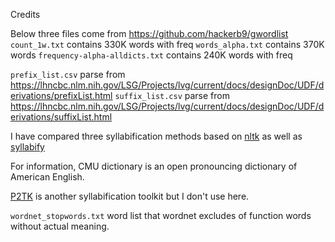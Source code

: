 Credits

Below three files come from https://github.com/hackerb9/gwordlist
`count_1w.txt` contains 330K words with freq
`words_alpha.txt` contains 370K words
`frequency-alpha-alldicts.txt` contains 240K words with freq

`prefix_list.csv` parse from https://lhncbc.nlm.nih.gov/LSG/Projects/lvg/current/docs/designDoc/UDF/derivations/prefixList.html
`suffix_list.csv` parse from https://lhncbc.nlm.nih.gov/LSG/Projects/lvg/current/docs/designDoc/UDF/derivations/suffixList.html

I have compared three syllabification methods based on [nltk](https://github.com/nltk/nltk/tree/develop/nltk/tokenize) as well as [syllabify](https://github.com/cainesap/syllabify)

For information, CMU dictionary is an open pronouncing dictionary of American English.

[P2TK](https://sourceforge.net/projects/p2tk/) is another syllabification toolkit but I don't use here.

`wordnet_stopwords.txt` word list that wordnet excludes of function words without actual meaning.
